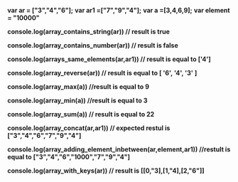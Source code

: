**var ar =  ["3","4","6"];**
**var ar1 =["7","9","4"];**
**var a =[3,4,6,9];**
**var element = "10000"**

**console.log(array_contains_string(ar)) // result is true**

**console.log(array_contains_number(ar))  // result is false**

**console.log(arrays_same_elements(ar,ar1)) // result is equal to ['4']**

**console.log(array_reverse(ar)) // result is equal to [ '6', '4', '3' ]**

**console.log(array_max(a)) //result is equal to 9**

**console.log(array_min(a)) //result is equal to 3**

**console.log(array_sum(a)) // result is equal to 22**

**console.log(array_concat(ar,ar1)) // expected restul is ["3","4","6","7","9","4"]**

**console.log(array_adding_element_inbetween(ar,element,ar1))   //restult is equal to ["3","4","6","1000","7","9","4"]**

**console.log(array_with_keys(ar))  // result is [[0,"3],[1,"4],[2,"6"]]**